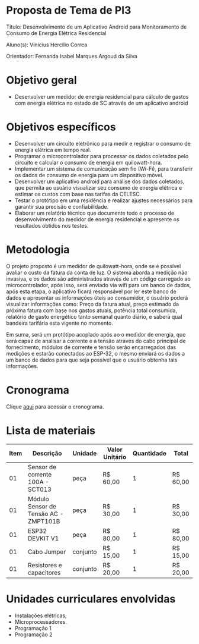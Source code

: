 # Proposta de Tema de PI3
Título: Desenvolvimento de um Aplicativo Android para Monitoramento de Consumo de Energia Elétrica Residencial

Aluno(s): Vinícius Hercilio Correa

Orientador: Fernanda Isabel Marques Argoud da Silva

# Objetivo geral
* Desenvolver um medidor de energia residencial para cálculo de gastos com energia elétrica no estado de SC através de um aplicativo android


# Objetivos específicos

* Desenvolver um circuito eletrônico para medir e registrar o consumo de energia elétrica em tempo real.
* Programar o microcontrolador para processar os dados coletados pelo circuito e calcular o consumo de energia em quilowatt-hora.
* Implementar um sistema de comunicação sem fio (Wi-Fi), para transferir os dados de consumo de energia para um dispositivo móvel.
* Desenvolver um aplicativo android para análise dos dados coletados, que permita ao usuário visualizar seu consumo de energia elétrica e estimar os 
  custos com base nas tarifas da CELESC.
* Testar o protótipo em uma residência e realizar ajustes necessários para garantir sua precisão e confiabilidade.
* Elaborar um relatório técnico que documente todo o processo de desenvolvimento do medidor de energia residencial e apresente os resultados obtidos nos 
  testes.

# Metodologia
   O projeto proposto é um medidor de quilowatt-hora, onde se é possível avaliar o custo da fatura da conta de luz. O sistema aborda a medição não invasiva, e os dados são administrados através de um código carregado ao microcontrolador, após isso, será enviado via wifi para um banco de dados, após esta etapa, o aplicativo ficará responsável por ler este banco de dados e apresentar as informações úteis ao consumidor, o usuário poderá visualizar informações como: Preço da fatura atual, preço estimado da próxima fatura com base nos gastos atuais, potência total consumida, relatório de gasto energético tanto semanal quanto diário, e saberá qual bandeira tarifária esta vigente no momento.

   Em suma, será um protótipo acoplado após ao o medidor de energia, que será capaz de analisar a corrente e a tensão através do cabo principal de fornecimento,  módulos de corrente e tensão serão encarregados das medições e estarão conectados ao ESP-32, o mesmo enviará os dados a um banco de dados para que seja possível que o usuário obtenha tais informações.

# Cronograma

Clique [aqui](https://github.com/users/viniciushc26/projects/3) para acessar o cronograma.

# Lista de materiais

| Item | Descrição | Unidade | Valor Unitário | Quantidade | Total |
| ---- | ------------- | --- | ------------- | ------------- | ------------- |
|  01  | Sensor de corrente 100A - SCT013      | peça      | R$ 60,00 | 1 | R$ 60,00  |
|  01  | Módulo Sensor de Tensão AC - ZMPT101B | peça      | R$ 30,00 | 1 | R$ 30,00  |
|  01  | ESP32 DEVKIT V1                       | peça      | R$ 80,00 | 1 | R$ 80,00  |
|  01  | Cabo Jumper                           | conjunto  | R$ 15,00 | 1 | R$ 15,00  | 
|  01  | Resistores e capacitores              | conjunto  | R$ 20,00 | 1 | R$ 20,00  |


# Unidades curriculares envolvidas
* Instalações elétricas;
* Microprocessadores.
* Programação 1
* Programação 2
